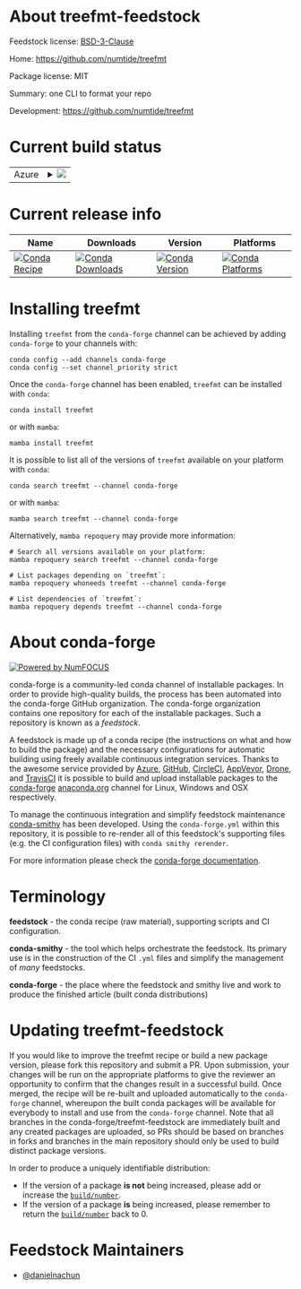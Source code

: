 About treefmt-feedstock
=======================

Feedstock license: [BSD-3-Clause](https://github.com/conda-forge/treefmt-feedstock/blob/main/LICENSE.txt)

Home: https://github.com/numtide/treefmt

Package license: MIT

Summary: one CLI to format your repo

Development: https://github.com/numtide/treefmt

Current build status
====================


<table>
    
  <tr>
    <td>Azure</td>
    <td>
      <details>
        <summary>
          <a href="https://dev.azure.com/conda-forge/feedstock-builds/_build/latest?definitionId=23422&branchName=main">
            <img src="https://dev.azure.com/conda-forge/feedstock-builds/_apis/build/status/treefmt-feedstock?branchName=main">
          </a>
        </summary>
        <table>
          <thead><tr><th>Variant</th><th>Status</th></tr></thead>
          <tbody><tr>
              <td>linux_64</td>
              <td>
                <a href="https://dev.azure.com/conda-forge/feedstock-builds/_build/latest?definitionId=23422&branchName=main">
                  <img src="https://dev.azure.com/conda-forge/feedstock-builds/_apis/build/status/treefmt-feedstock?branchName=main&jobName=linux&configuration=linux%20linux_64_" alt="variant">
                </a>
              </td>
            </tr><tr>
              <td>linux_aarch64</td>
              <td>
                <a href="https://dev.azure.com/conda-forge/feedstock-builds/_build/latest?definitionId=23422&branchName=main">
                  <img src="https://dev.azure.com/conda-forge/feedstock-builds/_apis/build/status/treefmt-feedstock?branchName=main&jobName=linux&configuration=linux%20linux_aarch64_" alt="variant">
                </a>
              </td>
            </tr><tr>
              <td>linux_ppc64le</td>
              <td>
                <a href="https://dev.azure.com/conda-forge/feedstock-builds/_build/latest?definitionId=23422&branchName=main">
                  <img src="https://dev.azure.com/conda-forge/feedstock-builds/_apis/build/status/treefmt-feedstock?branchName=main&jobName=linux&configuration=linux%20linux_ppc64le_" alt="variant">
                </a>
              </td>
            </tr><tr>
              <td>osx_64</td>
              <td>
                <a href="https://dev.azure.com/conda-forge/feedstock-builds/_build/latest?definitionId=23422&branchName=main">
                  <img src="https://dev.azure.com/conda-forge/feedstock-builds/_apis/build/status/treefmt-feedstock?branchName=main&jobName=osx&configuration=osx%20osx_64_" alt="variant">
                </a>
              </td>
            </tr><tr>
              <td>osx_arm64</td>
              <td>
                <a href="https://dev.azure.com/conda-forge/feedstock-builds/_build/latest?definitionId=23422&branchName=main">
                  <img src="https://dev.azure.com/conda-forge/feedstock-builds/_apis/build/status/treefmt-feedstock?branchName=main&jobName=osx&configuration=osx%20osx_arm64_" alt="variant">
                </a>
              </td>
            </tr><tr>
              <td>win_64</td>
              <td>
                <a href="https://dev.azure.com/conda-forge/feedstock-builds/_build/latest?definitionId=23422&branchName=main">
                  <img src="https://dev.azure.com/conda-forge/feedstock-builds/_apis/build/status/treefmt-feedstock?branchName=main&jobName=win&configuration=win%20win_64_" alt="variant">
                </a>
              </td>
            </tr>
          </tbody>
        </table>
      </details>
    </td>
  </tr>
</table>

Current release info
====================

| Name | Downloads | Version | Platforms |
| --- | --- | --- | --- |
| [![Conda Recipe](https://img.shields.io/badge/recipe-treefmt-green.svg)](https://anaconda.org/conda-forge/treefmt) | [![Conda Downloads](https://img.shields.io/conda/dn/conda-forge/treefmt.svg)](https://anaconda.org/conda-forge/treefmt) | [![Conda Version](https://img.shields.io/conda/vn/conda-forge/treefmt.svg)](https://anaconda.org/conda-forge/treefmt) | [![Conda Platforms](https://img.shields.io/conda/pn/conda-forge/treefmt.svg)](https://anaconda.org/conda-forge/treefmt) |

Installing treefmt
==================

Installing `treefmt` from the `conda-forge` channel can be achieved by adding `conda-forge` to your channels with:

```
conda config --add channels conda-forge
conda config --set channel_priority strict
```

Once the `conda-forge` channel has been enabled, `treefmt` can be installed with `conda`:

```
conda install treefmt
```

or with `mamba`:

```
mamba install treefmt
```

It is possible to list all of the versions of `treefmt` available on your platform with `conda`:

```
conda search treefmt --channel conda-forge
```

or with `mamba`:

```
mamba search treefmt --channel conda-forge
```

Alternatively, `mamba repoquery` may provide more information:

```
# Search all versions available on your platform:
mamba repoquery search treefmt --channel conda-forge

# List packages depending on `treefmt`:
mamba repoquery whoneeds treefmt --channel conda-forge

# List dependencies of `treefmt`:
mamba repoquery depends treefmt --channel conda-forge
```


About conda-forge
=================

[![Powered by
NumFOCUS](https://img.shields.io/badge/powered%20by-NumFOCUS-orange.svg?style=flat&colorA=E1523D&colorB=007D8A)](https://numfocus.org)

conda-forge is a community-led conda channel of installable packages.
In order to provide high-quality builds, the process has been automated into the
conda-forge GitHub organization. The conda-forge organization contains one repository
for each of the installable packages. Such a repository is known as a *feedstock*.

A feedstock is made up of a conda recipe (the instructions on what and how to build
the package) and the necessary configurations for automatic building using freely
available continuous integration services. Thanks to the awesome service provided by
[Azure](https://azure.microsoft.com/en-us/services/devops/), [GitHub](https://github.com/),
[CircleCI](https://circleci.com/), [AppVeyor](https://www.appveyor.com/),
[Drone](https://cloud.drone.io/welcome), and [TravisCI](https://travis-ci.com/)
it is possible to build and upload installable packages to the
[conda-forge](https://anaconda.org/conda-forge) [anaconda.org](https://anaconda.org/)
channel for Linux, Windows and OSX respectively.

To manage the continuous integration and simplify feedstock maintenance
[conda-smithy](https://github.com/conda-forge/conda-smithy) has been developed.
Using the ``conda-forge.yml`` within this repository, it is possible to re-render all of
this feedstock's supporting files (e.g. the CI configuration files) with ``conda smithy rerender``.

For more information please check the [conda-forge documentation](https://conda-forge.org/docs/).

Terminology
===========

**feedstock** - the conda recipe (raw material), supporting scripts and CI configuration.

**conda-smithy** - the tool which helps orchestrate the feedstock.
                   Its primary use is in the construction of the CI ``.yml`` files
                   and simplify the management of *many* feedstocks.

**conda-forge** - the place where the feedstock and smithy live and work to
                  produce the finished article (built conda distributions)


Updating treefmt-feedstock
==========================

If you would like to improve the treefmt recipe or build a new
package version, please fork this repository and submit a PR. Upon submission,
your changes will be run on the appropriate platforms to give the reviewer an
opportunity to confirm that the changes result in a successful build. Once
merged, the recipe will be re-built and uploaded automatically to the
`conda-forge` channel, whereupon the built conda packages will be available for
everybody to install and use from the `conda-forge` channel.
Note that all branches in the conda-forge/treefmt-feedstock are
immediately built and any created packages are uploaded, so PRs should be based
on branches in forks and branches in the main repository should only be used to
build distinct package versions.

In order to produce a uniquely identifiable distribution:
 * If the version of a package **is not** being increased, please add or increase
   the [``build/number``](https://docs.conda.io/projects/conda-build/en/latest/resources/define-metadata.html#build-number-and-string).
 * If the version of a package **is** being increased, please remember to return
   the [``build/number``](https://docs.conda.io/projects/conda-build/en/latest/resources/define-metadata.html#build-number-and-string)
   back to 0.

Feedstock Maintainers
=====================

* [@danielnachun](https://github.com/danielnachun/)

